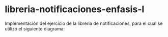 # libreria-notificaciones-enfasis-I

Implementación del ejercicio de la libreria de notificaciones, para el cual se utilizó el siguiente diagrama:

<img src="https://lh6.googleusercontent.com/zP2u_M6iAked2oHl3BdjOcavScQjJuMkCQ4pEk7M5BEYEpHCFNhREVJ4b2n3cE3lbc6EDNEEGSjGbBlwrLci=w1823-h889" alt=""/>
